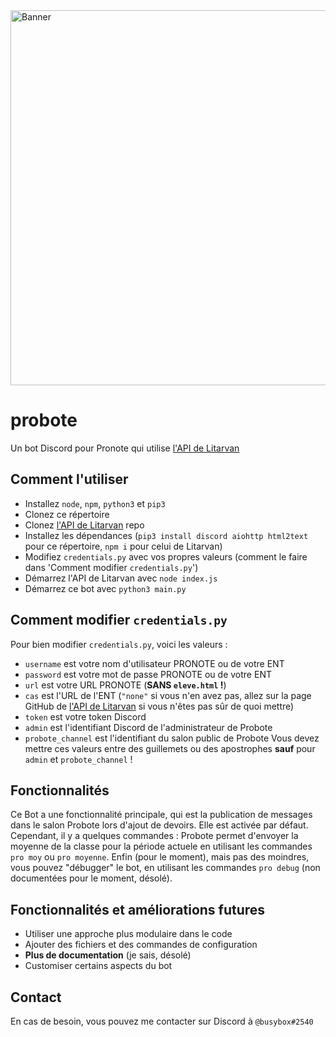 <img src="https://github.com/busybox11/probote/blob/master/Banner Probote.png?" alt="Banner" width="600px">

# probote
Un bot Discord pour Pronote qui utilise [l'API de Litarvan](https://github.com/Litarvan/pronote-api)

## Comment l'utiliser
- Installez `node`, `npm`, `python3` et `pip3`
- Clonez ce répertoire
- Clonez [l'API de Litarvan](https://github.com/Litarvan/pronote-api) repo
- Installez les dépendances (`pip3 install discord aiohttp html2text` pour ce répertoire, `npm i` pour celui de Litarvan)
- Modifiez `credentials.py` avec vos propres valeurs (comment le faire dans 'Comment modifier `credentials.py`')
- Démarrez l'API de Litarvan avec `node index.js`
- Démarrez ce bot avec `python3 main.py`

## Comment modifier `credentials.py`
Pour bien modifier `credentials.py`, voici les valeurs :
- `username` est votre nom d'utilisateur PRONOTE ou de votre ENT
- `password` est votre mot de passe PRONOTE ou de votre ENT
- `url` est votre URL PRONOTE (__SANS `eleve.html` !__)
- `cas` est l'URL de l'ENT (`"none"` si vous n'en avez pas, allez sur la page GitHub de [l'API de Litarvan](https://github.com/Litarvan/pronote-api) si vous n'êtes pas sûr de quoi mettre)
- `token` est votre token Discord
- `admin` est l'identifiant Discord de l'administrateur de Probote
- `probote_channel` est l'identifiant du salon public de Probote
Vous devez mettre ces valeurs entre des guillemets ou des apostrophes __sauf__ pour `admin` et `probote_channel` !

## Fonctionnalités
Ce Bot a une fonctionnalité principale, qui est la publication de messages dans le salon Probote lors d'ajout de devoirs. Elle est activée par défaut.
Cependant, il y a quelques commandes : Probote permet d'envoyer la moyenne de la classe pour la période actuele en utilisant les commandes `pro moy` ou `pro moyenne`.
Enfin (pour le moment), mais pas des moindres, vous pouvez "débugger" le bot, en utilisant les commandes `pro debug` (non documentées pour le moment, désolé).

## Fonctionnalités et améliorations futures
- Utiliser une approche plus modulaire dans le code
- Ajouter des fichiers et des commandes de configuration
- __Plus de documentation__ (je sais, désolé)
- Customiser certains aspects du bot

## Contact
En cas de besoin, vous pouvez me contacter sur Discord à `@busybox#2540`
